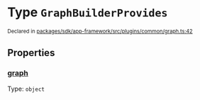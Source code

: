# Type `GraphBuilderProvides`
<sub>Declared in [packages/sdk/app-framework/src/plugins/common/graph.ts:42](https://github.com/dxos/dxos/blob/56c97ac85/packages/sdk/app-framework/src/plugins/common/graph.ts#L42)</sub>




## Properties
### [graph](https://github.com/dxos/dxos/blob/56c97ac85/packages/sdk/app-framework/src/plugins/common/graph.ts#L43)
Type: <code>object</code>





